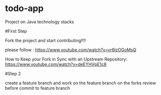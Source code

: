 # todo-app
Project on Java technology stacks

#First Step

Fork the project and start contributing!!!!

please follow : https://www.youtube.com/watch?v=yr6IzOGoMsQ

How to Keep your Fork in Sync with an Upstream Repository: https://www.youtube.com/watch?v=deEYHVpE1c8

#Step 2 

create a feature branch and work on the feature branch on the forks
review before commit to feature branch
